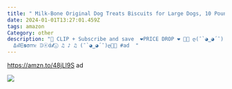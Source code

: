 ```yaml
---
title: " Milk-Bone Original Dog Treats Biscuits for Large Dogs, 10 Pounds  "
date: 2024-01-01T13:27:01.459Z
tags: amazon
Category: other
description: "🐶 CLIP + Subscribe and save  ❤PRICE DROP ❤ 🎁🎁 ღ(¯`◕‿◕´¯) ♫ ♪ ♫
  Δฬᗴ𝐬σｍ𝔢 𝔻ⓔά𝓵ⓢ ♫ ♪ ♫ (¯`◕‿◕´¯)ღ🎁🎁 #ad  "
---
```

https://amzn.to/48jLl9S   ad<!--StartFragment-->

![](https://m.media-amazon.com/images/I/81mh79Yip6S._AC_SL1500_.jpg)

<!--EndFragment-->